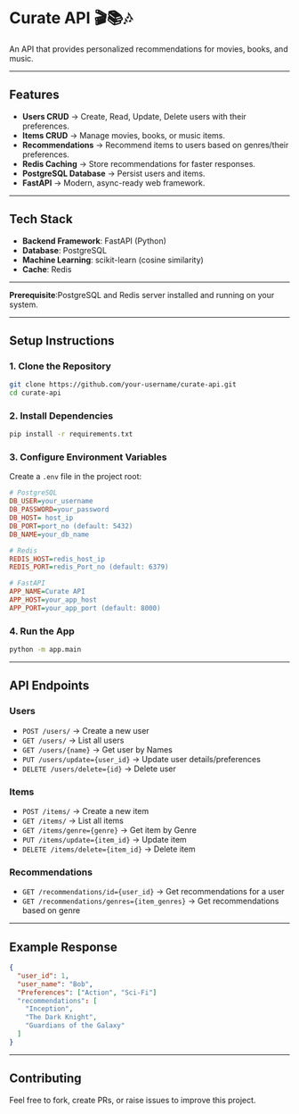 # Curate API 🎬📚🎶
An API that provides personalized recommendations for movies, books, and music.

------------------------------------------------------------------------

## Features

-   **Users CRUD** → Create, Read, Update, Delete users with their
    preferences.
-   **Items CRUD** → Manage movies, books, or music items.
-   **Recommendations** → Recommend items to users based on genres/their preferences.
-   **Redis Caching** → Store recommendations for faster responses.
-   **PostgreSQL Database** → Persist users and items.
-   **FastAPI** → Modern, async-ready web framework.
------------------------------------------------------------------------

## Tech Stack

-   **Backend Framework**: FastAPI (Python)
-   **Database**: PostgreSQL
-   **Machine Learning**: scikit-learn (cosine similarity)
-   **Cache**: Redis
------------------------------------------------------------------------

**Prerequisite**:PostgreSQL and Redis server installed and running on your system. 

------------------------------------------------------------------------

## Setup Instructions

### 1. Clone the Repository

``` bash
git clone https://github.com/your-username/curate-api.git
cd curate-api
```

### 2. Install Dependencies

``` bash
pip install -r requirements.txt
```

### 3. Configure Environment Variables

Create a `.env` file in the project root:

``` ini
# PostgreSQL
DB_USER=your_username
DB_PASSWORD=your_password
DB_HOST= host_ip
DB_PORT=port_no (default: 5432)
DB_NAME=your_db_name

# Redis
REDIS_HOST=redis_host_ip
REDIS_PORT=redis_Port_no (default: 6379)

# FastAPI
APP_NAME=Curate API
APP_HOST=your_app_host
APP_PORT=your_app_port (default: 8000)
```

### 4. Run the App

``` bash
python -m app.main
```

------------------------------------------------------------------------

## API Endpoints

### Users

-   `POST /users/` → Create a new user
-   `GET /users/` → List all users
-   `GET /users/{name}` → Get user by Names
-   `PUT /users/update={user_id}` → Update user details/preferences
-   `DELETE /users/delete={id}` → Delete user

### Items

-   `POST /items/` → Create a new item
-   `GET /items/` → List all items
-   `GET /items/genre={genre}` → Get item by Genre
-   `PUT /items/update={item_id}` → Update item
-   `DELETE /items/delete={item_id}` → Delete item

### Recommendations

-   `GET /recommendations/id={user_id}` → Get recommendations for a user
-   `GET /recommendations/genres={item_genres}` → Get recommendations based on genre

------------------------------------------------------------------------

## Example Response

``` json
{
  "user_id": 1,
  "user_name": "Bob",
  "Preferences": ["Action", "Sci-Fi"] 
  "recommendations": [
    "Inception",
    "The Dark Knight",
    "Guardians of the Galaxy"
  ]
}
```
------------------------------------------------------------------------

## Contributing

Feel free to fork, create PRs, or raise issues to improve this project.


